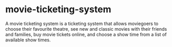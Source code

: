 # movie-ticketing-system

A movie ticketing system is a ticketing system that allows moviegoers to choose their favourite theatre, see new and classic movies with their friends and families, buy movie tickets online, and choose a show time from a list of available show times.

